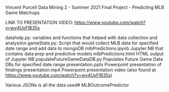 Vincent Purcell
Data Mining 2 - Summer 2021
Final Project - Predicting MLB Game Matchups

LINK TO PRESENTATION VIDEO: https://www.youtube.com/watch?v=wv4UxFIB35s

datahelp.py:                    variables and functions that helped with data collection and analysis\n
gameStats.py:                   Script that would collect MLB data for specified date range and add data to mongoDB
mlbPredictions.ipynb            Jupyter NB that contains data prep and predictive models
mlbPredictions.html             HTML output of Jupyter NB
populateFutureGameDataDB.py     Populates Future Game Data DBs for specified date range
presentation.pptx               Powerpoint presentation of findings
presentation.mp4                Powerpoint presentation video (also found at https://www.youtube.com/watch?v=wv4UxFIB35s)

Various JSONs is all the data used# MLBOutcomePredictor
